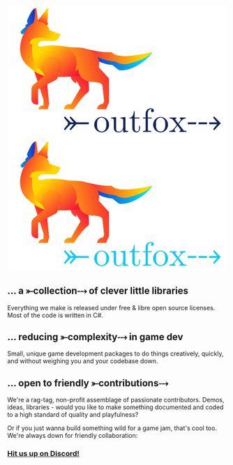 

![logo, a fox in neon colors looking right, in the direction of the word outfox with a fletched arrow through it](outfox-lightmode.svg#gh-light-mode-only) ![logo, a fox in neon colors looking right, in the direction of the word outfox with a fletched arrow through it](outfox-darkmode.svg#gh-dark-mode-only)


## ... a ⤜collection⤏ of clever little libraries

Everything we make is released under free & libre open source licenses. Most of the code is written in C#.

## ... reducing ⤜complexity⤏ in game dev
Small, unique game development packages to do things creatively, quickly, and without weighing you and your codebase down.

## ... open to friendly ⤜contributions⤏
We're a rag-tag, non-profit assemblage of passionate contributors. Demos, ideas, libraries - would you like to make something documented and coded to a high standard of quality and playfulness? 

Or if you just wanna build something wild for a game jam, that's cool too. We're always down for friendly collaboration:

### [Hit us up on Discord!](https://discord.gg/3SF4gWhANS)

